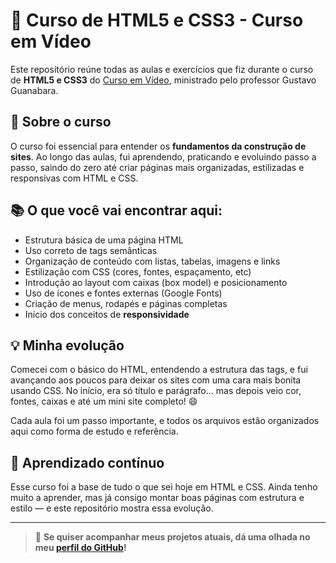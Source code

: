 # 📘 Curso de HTML5 e CSS3 - Curso em Vídeo

Este repositório reúne todas as aulas e exercícios que fiz durante o curso de **HTML5 e CSS3** do [Curso em Vídeo](https://www.cursoemvideo.com/), ministrado pelo professor Gustavo Guanabara.

## 🚀 Sobre o curso

O curso foi essencial para entender os **fundamentos da construção de sites**. Ao longo das aulas, fui aprendendo, praticando e evoluindo passo a passo, saindo do zero até criar páginas mais organizadas, estilizadas e responsivas com HTML e CSS.

## 📚 O que você vai encontrar aqui:

- Estrutura básica de uma página HTML
- Uso correto de tags semânticas
- Organização de conteúdo com listas, tabelas, imagens e links
- Estilização com CSS (cores, fontes, espaçamento, etc)
- Introdução ao layout com caixas (box model) e posicionamento
- Uso de ícones e fontes externas (Google Fonts)
- Criação de menus, rodapés e páginas completas
- Início dos conceitos de **responsividade**

## 💡 Minha evolução

Comecei com o básico do HTML, entendendo a estrutura das tags, e fui avançando aos poucos para deixar os sites com uma cara mais bonita usando CSS. No início, era só título e parágrafo... mas depois veio cor, fontes, caixas e até um mini site completo! 😄

Cada aula foi um passo importante, e todos os arquivos estão organizados aqui como forma de estudo e referência.

## 🧠 Aprendizado contínuo

Esse curso foi a base de tudo o que sei hoje em HTML e CSS. Ainda tenho muito a aprender, mas já consigo montar boas páginas com estrutura e estilo — e este repositório mostra essa evolução.

---

> 💬 **Se quiser acompanhar meus projetos atuais, dá uma olhada no meu [perfil do GitHub](https://github.com/Yguilhermemacedo)!**

